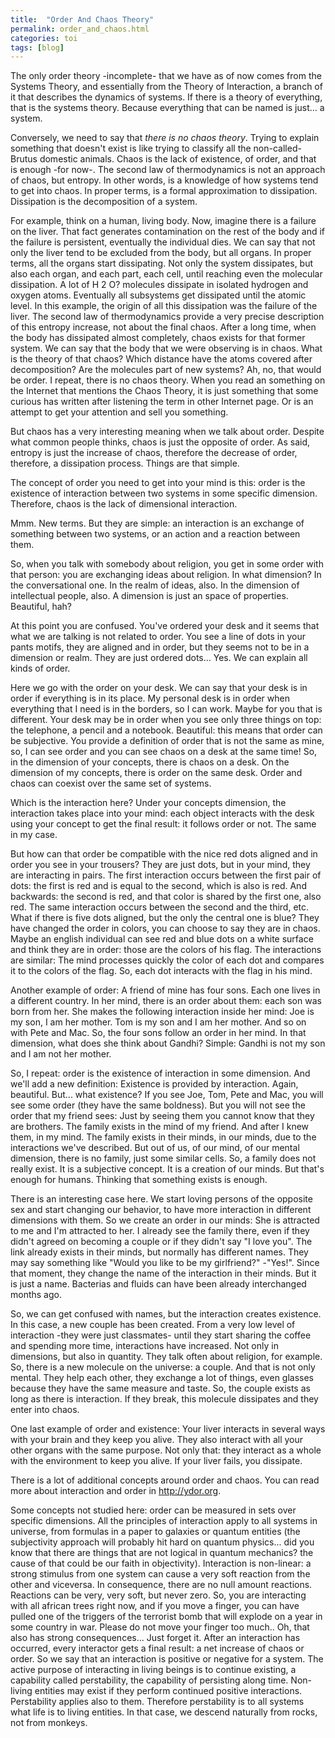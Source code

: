 ```yaml
---
title:  "Order And Chaos Theory"
permalink: order_and_chaos.html
categories: toi
tags: [blog]
---
```

The only order theory -incomplete- that we have as of now comes from the Systems Theory, and essentially from the Theory of Interaction, a branch of it that describes the dynamics of systems. If there is a theory of everything, that is the systems theory. Because everything that can be named is just... a system. 

Conversely, we need to say that _there is no chaos theory_. Trying to explain something that doesn't exist is like trying to classify all the non-called-Brutus domestic animals. Chaos is the lack of existence, of order, and that is enough -for now-. The second law of thermodynamics is not an approach of chaos, but entropy. In other words, is a knowledge of how systems tend to get into chaos. In proper terms, is a formal approximation to dissipation. Dissipation is the decomposition of a system.

For example, think on a human, living body. Now, imagine there is a failure on the liver. That fact generates contamination on the rest of the body and if the failure is persistent, eventually the individual dies. We can say that not only the liver tend to be excluded from the body, but all organs. In proper terms, all the organs start dissipating. Not only the system dissipates, but also each organ, and each part, each cell, until reaching even the molecular dissipation. A lot of H 2 O? molecules dissipate in isolated hydrogen and oxygen atoms. Eventually all subsystems get dissipated until the atomic level. In this example, the origin of all this dissipation was the failure of the liver. The second law of thermodynamics provide a very precise description of this entropy increase, not about the final chaos. After a long time, when the body has dissipated almost completely, chaos exists for that former system. We can say that the body that we were observing is in chaos. What is the theory of that chaos? Which distance have the atoms covered after decomposition? Are the molecules part of new systems? Ah, no, that would be order. I repeat, there is no chaos theory. When you read an something on the Internet that mentions the Chaos Theory, it is just something that some curious has written after listening the term in other Internet page. Or is an attempt to get your attention and sell you something.

But chaos has a very interesting meaning when we talk about order. Despite what common people thinks, chaos is just the opposite of order. As said, entropy is just the increase of chaos, therefore the decrease of order, therefore, a dissipation process. Things are that simple.

The concept of order you need to get into your mind is this: order is the existence of interaction between two systems in some specific dimension. Therefore, chaos is the lack of dimensional interaction.

Mmm. New terms. But they are simple: an interaction is an exchange of something between two systems, or an action and a reaction between them.

So, when you talk with somebody about religion, you get in some order with that person: you are exchanging ideas about religion. In what dimension? In the conversational one. In the realm of ideas, also. In the dimension of intellectual people, also. A dimension is just an space of properties. Beautiful, hah?

At this point you are confused. You've ordered your desk and it seems that what we are talking is not related to order. You see a line of dots in your pants motifs, they are aligned and in order, but they seems not to be in a dimension or realm. They are just ordered dots... Yes. We can explain all kinds of order.

Here we go with the order on your desk. We can say that your desk is in order if everything is in its place. My personal desk is in order when everything that I need is in the borders, so I can work. Maybe for you that is different. Your desk may be in order when you see only three things on top: the telephone, a pencil and a notebook. Beautiful: this means that order can be subjective. You provide a definition of order that is not the same as mine, so, I can see order and you can see chaos on a desk at the same time! So, in the dimension of your concepts, there is chaos on a desk. On the dimension of my concepts, there is order on the same desk. Order and chaos can coexist over the same set of systems.

Which is the interaction here? Under your concepts dimension, the interaction takes place into your mind: each object interacts with the desk using your concept to get the final result: it follows order or not. The same in my case.

But how can that order be compatible with the nice red dots aligned and in order you see in your trousers? They are just dots, but in your mind, they are interacting in pairs. The first interaction occurs between the first pair of dots: the first is red and is equal to the second, which is also is red. And backwards: the second is red, and that color is shared by the first one, also red. The same interaction occurs between the second and the third, etc. What if there is five dots aligned, but the only the central one is blue? They have changed the order in colors, you can choose to say they are in chaos. Maybe an english individual can see red and blue dots on a white surface and think they are in order: those are the colors of his flag. The interactions are similar: The mind processes quickly the color of each dot and compares it to the colors of the flag. So, each dot interacts with the flag in his mind.

Another example of order: A friend of mine has four sons. Each one lives in a different country. In her mind, there is an order about them: each son was born from her. She makes the following interaction inside her mind: Joe is my son, I am her mother. Tom is my son and I am her mother. And so on with Pete and Mac. So, the four sons follow an order in her mind. In that dimension, what does she think about Gandhi? Simple: Gandhi is not my son and I am not her mother.

So, I repeat: order is the existence of interaction in some dimension. And we'll add a new definition: Existence is provided by interaction. Again, beautiful. But... what existence? If you see Joe, Tom, Pete and Mac, you will see some order (they have the same boldness). But you will not see the order that my friend sees: Just by seeing them you cannot know that they are brothers. The family exists in the mind of my friend. And after I knew them, in my mind. The family exists in their minds, in our minds, due to the interactions we've described. But out of us, of our mind, of our mental dimension, there is no family, just some similar cells. So, a family does not really exist. It is a subjective concept. It is a creation of our minds. But that's enough for humans. Thinking that something exists is enough.

There is an interesting case here. We start loving persons of the opposite sex and start changing our behavior, to have more interaction in different dimensions with them. So we create an order in our minds: She is attracted to me and I'm attracted to her. I already see the family there, even if they didn't agreed on becoming a couple or if they didn't say "I love you". The link already exists in their minds, but normally has different names. They may say something like "Would you like to be my girlfriend?" -"Yes!". Since that moment, they change the name of the interaction in their minds. But it is just a name. Bacterias and fluids can have been already interchanged months ago.

So, we can get confused with names, but the interaction creates existence. In this case, a new couple has been created. From a very low level of interaction -they were just classmates- until they start sharing the coffee and spending more time, interactions have increased. Not only in dimensions, but also in quantity. They talk often about religion, for example. So, there is a new molecule on the universe: a couple. And that is not only mental. They help each other, they exchange a lot of things, even glasses because they have the same measure and taste. So, the couple exists as long as there is interaction. If they break, this molecule dissipates and they enter into chaos.

One last example of order and existence: Your liver interacts in several ways with your brain and they keep you alive. They also interact with all your other organs with the same purpose. Not only that: they interact as a whole with the environment to keep you alive. If your liver fails, you dissipate.

There is a lot of additional concepts around order and chaos. You can read more about interaction and order in http://ydor.org.

Some concepts not studied here: order can be measured in sets over specific dimensions. All the principles of interaction apply to all systems in universe, from formulas in a paper to galaxies or quantum entities (the subjectivity approach will probably hit hard on quantum physics... did you know that there are things that are not logical in quantum mechanics? the cause of that could be our faith in objectivity). Interaction is non-linear: a strong stimulus from one system can cause a very soft reaction from the other and viceversa. In consequence, there are no null amount reactions. Reactions can be very, very soft, but never zero. So, you are interacting with all african trees right now, and if you move a finger, you can have pulled one of the triggers of the terrorist bomb that will explode on a year in some country in war. Please do not move your finger too much.. Oh, that also has strong consequences... Just forget it. After an interaction has occurred, every interactor gets a final result: a net increase of chaos or order. So we say that an interaction is positive or negative for a system. The active purpose of interacting in living beings is to continue existing, a capability called perstability, the capability of persisting along time. Non-living entities may exist if they perform continued positive interactions. Perstability applies also to them. Therefore perstability is to all systems what life is to living entities. In that case, we descend naturally from rocks, not from monkeys. 